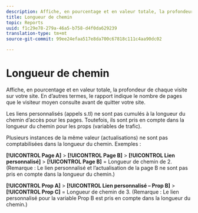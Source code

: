 ```yaml
---
description: Affiche, en pourcentage et en valeur totale, la profondeur de chaque visite sur votre site. En d’autres termes, le rapport indique le nombre de pages que le visiteur moyen consulte avant de quitter votre site.
title: Longueur de chemin
topic: Reports
uuid: f1c29e78-279a-46a5-b758-d4f0da629239
translation-type: tm+mt
source-git-commit: 99ee24efaa517e8da700c67818c111c4aa90dc02

---
```



# Longueur de chemin

Affiche, en pourcentage et en valeur totale, la profondeur de chaque visite sur votre site. En d’autres termes, le rapport indique le nombre de pages que le visiteur moyen consulte avant de quitter votre site.

Les liens personnalisés (appels s.tl) ne sont pas cumulés à la longueur du chemin d’accès pour les pages. Toutefois, ils sont pris en compte dans la longueur du chemin pour les props (variables de trafic).

Plusieurs instances de la même valeur (actualisations) ne sont pas comptabilisées dans la longueur du chemin. Exemples :

**[!UICONTROL Page A]** > **[!UICONTROL Page B]** > **[!UICONTROL Lien personnalisé]** > **[!UICONTROL Page B]** = Longueur de chemin de 2. (Remarque : Le lien personnalisé et l’actualisation de la page B ne sont pas pris en compte dans la longueur du chemin.)

**[!UICONTROL Prop A]** > **[!UICONTROL Lien personnalisé – Prop B]** > **[!UICONTROL Prop C]** = Longueur de chemin de 3. (Remarque : Le lien personnalisé pour la variable Prop B est pris en compte dans la longueur du chemin.)
